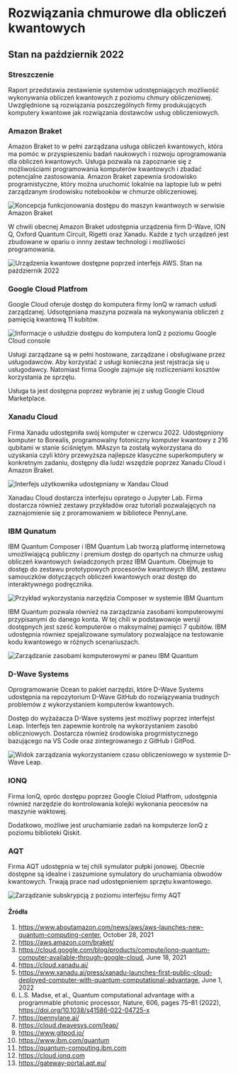 # Rozwiązania chmurowe dla obliczeń kwantowych
## Stan na październik 2022

### Streszczenie

Raport przedstawia zestawienie systemów udostępniających możliwość
wykonywania obliczeń kwantowych z poziomu chmury obliczeniowej.
Uwzględnione są rozwiązania poszczególnych firmy produkujących komputery
kwantowe jak rozwiązania dostawców usług obliczeniowych.

### Amazon Braket

Amazon Braket to w pełni zarządzana usługa obliczeń kwantowych, która ma
pomóc w przyspieszeniu badań naukowych i rozwoju oprogramowania dla
obliczeń kwantowych. Usługa pozwala na zapoznanie się z możliwościami
programowania komputerów kwantowych i zbadać potencjalne zastosowania.
Amazon Braket zapewnia środowisko programistyczne, który można uruchomić
lokalnie na laptopie lub w pełni zarządzanym środowisku notebooków w
chmurze obliczeniowej.

![Koncepcja funkcjonowania dostępu do maszyn kwantwoych w serwisie Amazon Braket](amazon-braket-diagram.png)

W chwili obecnej Amazon Braket udostępnia urządzenia firm D-Wave, ION Q, Oxford Quantum Circuit, Rigetti oraz Xanadu. Każde z tych urządzeń jest zbudowane w opariu o innny zestaw technologi i możliwości programowania.

![Urządzenia kwantowe dostępne poprzed interfejs AWS. Stan na październik 2022](amazon-braket-10.0222.png)

### Google Cloud Platfrom

Google Cloud oferuje dostęp do komputera firmy IonQ w ramach usłudi zarządzanej.
Udsotępniana maszyna pozwala na wykonywania obliczeń z pamięcią kwantową 11
kubitów.

![Informacje o usłudzie dostępu do komputera IonQ z poziomu Google Cloud
console](google-cloud-ionq-10.2022.png)

Usługi zarządzane są w pełni hostowane, zarządzane i obsługiwane przez
usługodawców. Aby korzystać z usługi konieczna jest rejstracja się u
usługodawcy. Natomiast firma Google zajmuje się rozliczeniami kosztów
korzystania ze sprzętu.

Usługa ta jest dostępna poprzez wybranie jej z usług Google Cloud Marketplace. 

### Xanadu Cloud

Firma Xanadu udostępniła swój komputer w czerwcu 2022.  Udostępniony komputer to
Borealis, programowalny fotoniczny komputer kwantowy z 216 qubitami w stanie
ściśniętym. MAszyn ta zostałą wykorzystana do uzyskania  czyli który przewyższa
najlepsze klasyczne superkomputery w konkretnym zadaniu, dostępny dla ludzi
wszędzie poprzez Xanadu Cloud i Amazon Braket.

![Interfejs użytkownika udostępniany w Xandau Cloud](xanadu-cloud-interface.png)

Xanadau Cloud dostarcza interfejsu opratego o Jupyter Lab. Firma dostarcza
również zestawy przykładów oraz tutoriali pozwalających na zaznajomienie się z
proramowaniem w bibliotece PennyLane.

### IBM Qunatum

IBM Quantum Composer i IBM Quantum Lab tworzą platformę internetową
umożliwiającą publiczny i premium dostęp do opartych na chmurze usług obliczeń
kwantowych świadczonych przez IBM Quantum. Obejmuje to dostęp do zestawu
prototypowych procesorów kwantowych IBM, zestawu samouczków dotyczących obliczeń
kwantowych oraz dostęp do interaktywnego podręcznika.

![Przykład wykorzystania narzędzia Composer w systemie IBM Quantum](ibm-q-composer.png)

IBM Quantum pozwala również na zarządzania zasobami komputerowymi przypisanymi
do danego konta. W tej chili w podstawowoje wersji dostępnych jest sześć
komputerów o maksymalnej pamięci 7 qubitów. IBM udostępnia równiez spejalizowane
symulatory pozwalające na testowanie kodu kwantowego w różnych scenariuszach. 

![Zarządzanie zasobami komputerowymi w paneu IBM Quantum](ibm-q-resources.png)

### D-Wave Systems

Oprogramowanie Ocean to pakiet narzędzi, które D-Wave Systems udostępnia na
repozytorium D-Wave GitHub do rozwiązywania trudnych problemów z wykorzystaniem
komputerów kwantowych.

Dostęp do wyżażacza D-Wave systems jest możliwy poprzez interfejst Leap.
Interfejs ten zapewnie kontrolę na wykorzystaniem zasobó obliczniowych.
Dostarcza również środowiska progrmistycznego bazującego na VS Code oraz
zintegrowanego z GitHub i GitPod.

![Widok zarządzania wykorzystaniem czasu obliczeniowego w systemie D-Wave Leap.](d-wave-leap-dashboard.png)

### IONQ

Firma IonQ, opróc dostępu poprzez Google Cloiud Platfrom, udostępnia również
narzędzie do kontrolowania kolejki wykonania peocesów na maszynie waktowej.


Dodatkowo, możliwe jest uruchamianie zadań na komputerze IonQ z poziomu
biblioteki Qiskit.

### AQT

Firma AQT udostępnia w tej chili symulator pułpki jonowej. Obecnie dostępne są
idealne i zaszumione symulatory do uruchamiania obwodów kwantowych. Trwają prace
nad udostępnieniem sprzętu kwantowego.

![Zarządzanie subskrypcją z poziomu interfejsu firmy AQT](aqt-subscriptions.png)


#### Źródła

1. https://www.aboutamazon.com/news/aws/aws-launches-new-quantum-computing-center, October 28, 2021
1. https://aws.amazon.com/braket/
1. https://cloud.google.com/blog/products/compute/ionq-quantum-computer-available-through-google-cloud, June 18, 2021
1. https://cloud.xanadu.ai/
1. https://www.xanadu.ai/press/xanadu-launches-first-public-cloud-deployed-computer-with-quantum-computational-advantage, June 1, 2022
1. L.S. Madse, et al., Quantum computational advantage with a programmable photonic processor, Nature, 606, pages 75–81 (2022), https://doi.org/10.1038/s41586-022-04725-x
1. https://pennylane.ai/
1. https://cloud.dwavesys.com/leap/
1. https://www.gitpod.io/
1. https://www.ibm.com/quantum
1. https://quantum-computing.ibm.com
1. https://cloud.ionq.com
1. https://gateway-portal.aqt.eu/
